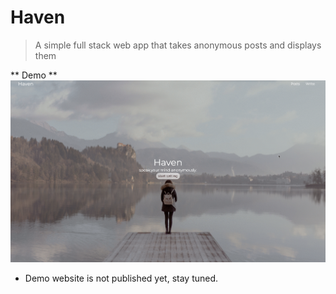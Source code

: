 # Haven

> A simple full stack web app that takes anonymous posts and displays them

** Demo **
![Haven Demo](demo/haven_demo.gif)
- Demo website is not published yet, stay tuned.